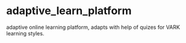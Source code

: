 # adaptive_learn_platform
adaptive online learning platform, adapts with help of quizes for VARK learning styles.
